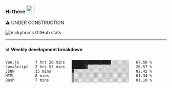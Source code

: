### Hi there <a href="https://www.gautamkrishnar.com/"><img src="https://media.giphy.com/media/hvRJCLFzcasrR4ia7z/giphy.gif" width="25px"></a>
⚠️ UNDER CONSTRUCTION

![Vickyhoo's GitHub stats](https://github-readme-stats.vercel.app/api?username=vickyhoo&theme=react&show_icons=true)

---

#### :bar_chart: Weekly development breakdown

<!--START_SECTION:waka-->
```text
Vue.js       7 hrs 20 mins   █████████████████░░░░░░░░   67.50 % 
JavaScript   2 hrs 53 mins   ██████▓░░░░░░░░░░░░░░░░░░   26.57 % 
JSON         15 mins         ▓░░░░░░░░░░░░░░░░░░░░░░░░   02.42 % 
HTML         8 mins          ▒░░░░░░░░░░░░░░░░░░░░░░░░   01.34 % 
Bash         7 mins          ▒░░░░░░░░░░░░░░░░░░░░░░░░   01.10 % 
```
<!--END_SECTION:waka-->


<!--
**vickyhoo/vickyhoo** is a ✨ _special_ ✨ repository because its `README.md` (this file) appears on your GitHub profile.

Here are some ideas to get you started:

- 🔭 I’m currently working on ...
- 🌱 I’m currently learning ...
- 👯 I’m looking to collaborate on ...
- 🤔 I’m looking for help with ...
- 💬 Ask me about ...
- 📫 How to reach me: ...
- 😄 Pronouns: ...
- ⚡ Fun fact: ...
-->
